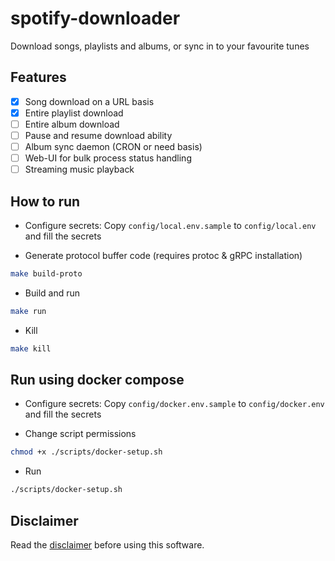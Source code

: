 # spotify-downloader
Download songs, playlists and albums, or sync in to your favourite tunes

## Features

- [X] Song download on a URL basis
- [X] Entire playlist download
- [ ] Entire album download
- [ ] Pause and resume download ability
- [ ] Album sync daemon (CRON or need basis)
- [ ] Web-UI for bulk process status handling
- [ ] Streaming music playback

## How to run

* Configure secrets: Copy `config/local.env.sample` to `config/local.env` and fill the secrets

* Generate protocol buffer code (requires protoc & gRPC installation)

```sh
make build-proto
```

* Build and run
```sh
make run
```

* Kill

```sh
make kill
```

## Run using docker compose

* Configure secrets: Copy `config/docker.env.sample` to `config/docker.env` and fill the secrets

* Change script permissions

```sh
chmod +x ./scripts/docker-setup.sh
```

* Run

```sh
./scripts/docker-setup.sh
```

## Disclaimer
Read the [disclaimer](disclaimer.md) before using this software.
